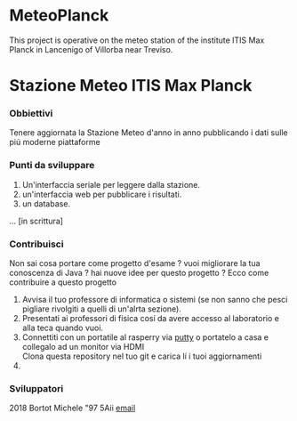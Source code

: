 # MeteoPlanck
This project is operative on the meteo station of the institute ITIS Max Planck in Lancenigo of Villorba near Treviso.
<h1>Stazione Meteo ITIS Max Planck </h1>
<h3>Obbiettivi</h3>
Tenere aggiornata la Stazione Meteo d'anno in anno pubblicando i dati sulle piú moderne piattaforme
<h3>Punti da sviluppare</h3>
<ol>
  <li>
    Un'interfaccia seriale per leggere dalla stazione.
  </li>
  <li>
    un'interfaccia web per pubblicare i risultati.
  </li>
  <li>
    un database.
  </li>
  
</ol>
... [in scrittura]
<h3>Contribuisci</h3>
Non sai cosa portare come progetto d'esame ? vuoi migliorare la tua conoscenza di Java ? hai nuove idee per questo progetto ? Ecco come contribuire a questo progetto
<ol>
  <li>
    Avvisa il tuo professore di informatica o sistemi (se non sanno che pesci pigliare rivolgiti a quelli di un'alrta sezione).
  </li>
  <li>
    Presentati ai professori di fisica cosí da avere accesso al laboratorio e alla teca quando vuoi.
  </li>
  <li>
    Connettiti con un portatile al rasperry via <a href="http://www.putty.org/">putty</a> o portatelo a casa e collegalo ad un monitor via HDMI
  </li>
    Clona questa repository nel tuo git e carica lí i tuoi aggiornamenti
  <li>
  </li>
</ol>
<h3>Sviluppatori</h3>
2018 Bortot Michele "97 5Aii <a href="mailto:miky97it@gmail.com?Subject=MeteoPlanck" target="_top">email</a>
